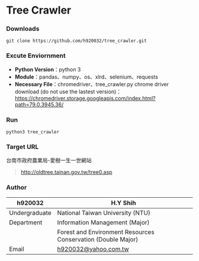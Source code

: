 # Tree Crawler
### Downloads
```
git clone https://github.com/h920032/tree_crawler.git
```
### Excute Enviornment
* **Python Version**：python 3
* **Module**：pandas、numpy、os、xlrd、selenium、requests
* **Necessary File**：chromedriver、tree_crawler.py
chrome driver download (do not use the lastest version)：https://chromedriver.storage.googleapis.com/index.html?path=79.0.3945.36/

### Run
```
python3 tree_crawler
```
### Target URL
台南市政府農業局-愛樹一生一世網站
> http://oldtree.tainan.gov.tw/tree0.asp
### Author
|h920032|H.Y Shih|
|---|---|
|Undergraduate|National Taiwan University (NTU)|
|Department|Information Management (Major)|
||Forest and Environment Resources Conservation (Double Major)|
|Email|h920032@yahoo.com.tw|
